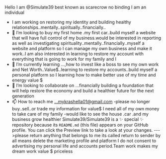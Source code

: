 Hello I am @Simulate39 best known as scarecrow no binding I am an individual 




- I am working on restoring my identity and building healthy relationships..mentally..spiritually..financially..
- 👀 I’m looking to buy my first home .my first car..build myself a website that will have full control of my business.would be interested in reporting as well as investigating spirituality..mentally..financially..myself a website and platform so I can manage my own business and make it work..I am also interested in learning to restore my account with everything that is going to work for my family and I 
- 🌱 I’m currently learning ...,how to invest like a boss to see my own work and Net Worth..Value$..learning to restore my accounts..build myself a personal platform so I learning how to make better use of my time and energy value $
- 💞️ I’m looking to collaborate on ...financially building a foundation that will help restore the economy and build a healthier future for the next generation 
- 📫 How to reach me ...mykrashella01@gmail.com
-please no longer buy..sell..or trade my information for value$ I need all of my own money to take care of my family 
-would like to see the house .car .and my business grow healthier 
Simulate39/Simulate39 is a ✨ special ✨ repository because its `README.md` (this file) appears on your GitHub profile.
You can click the Preview link to take a look at your changes.
--->please return anything that belongs to me its called return to sender by all means delete the marketing profile and platform  I do not consent to advertising my personal life and accounts period.Team work makes my dream work value $ priceless 
